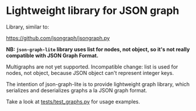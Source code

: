 Lightweight library for JSON graph 
==================================

Library, similar to:

https://github.com/jsongraph/jsongraph.py

**NB: `json-graph-lite` library uses list for nodes, not object, so it's not really compatible with JSON Graph Format.**

Multigraphs are not yet supported. Incompatible change: list is used for nodes, not object, because JSON object can't
represent integer keys.

The intention of json-graph-lite is to provide lightweight graph library, which serializes
and deserializes graphs a la JSON graph format.

Take a look at [tests/test_graphs.py](tests/test_graphs.py) for usage examples.
